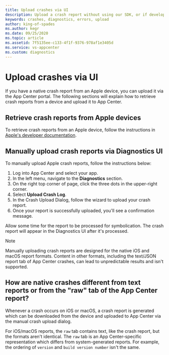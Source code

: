 ```yaml
---
title: Upload crashes via UI
description: Upload a crash report without using our SDK, or if developing for a custom platform.
keywords: crashes, diagnostics, errors, upload
author: king-of-spades
ms.author: kegr
ms.date: 09/25/2020
ms.topic: article
ms.assetid: 7f5135ee-c133-4f1f-9376-978af1e3405d
ms.service: vs-appcenter
ms.custom: diagnostics
---
```


# Upload crashes via UI
If you have a native crash report from an Apple device, you can upload it via the App Center portal. The following sections will explain how to retrieve crash reports from a device and upload it to App Center.

## Retrieve crash reports from Apple devices
To retrieve crash reports from an Apple device, follow the instructions in [Apple's developer documentation](https://developer.apple.com/documentation/xcode/diagnosing_issues_using_crash_reports_and_device_logs/acquiring_crash_reports_and_diagnostic_logs).

## Manually upload crash reports via Diagnostics UI
To manually upload Apple crash reports, follow the instructions below:

1. Log into App Center and select your app.
2. In the left menu, navigate to the **Diagnostics** section.
3. On the right top corner of page, click the three dots in the upper-right corner.
4. Select **Upload Crash Log**.
5. In the Crash Upload Dialog, follow the wizard to upload your crash report.
6. Once your report is successfully uploaded, you'll see a confirmation message.

Allow some time for the report to be processed for symbolication. The crash report will appear in the Diagnostics UI after it's processed.

> [!NOTE]
> Manually uploading crash reports are designed for the native iOS and macOS report formats. Content in other formats, including the text/JSON report tab of App Center crashes, can lead to unpredictable results and isn't supported.

## How are native crashes different from text reports or from the "raw" tab of the App Center report?
Whenever a crash occurs on iOS or macOS, a crash report is generated which can be downloaded from the device and uploaded to App Center via the manual crash upload dialog.

For iOS/macOS reports, the `raw` tab contains text, like the crash report, but the formats aren't identical. The `raw` tab is an App Center-specific representation which differs from system-generated reports. For example, the ordering of `version` and `build version number` isn't the same.
